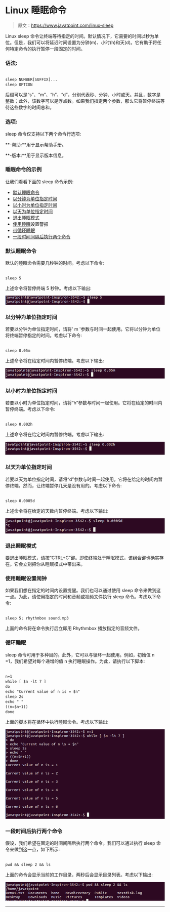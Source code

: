 # Linux 睡眠命令

> 原文：<https://www.javatpoint.com/linux-sleep>

Linux sleep 命令让终端等待指定的时间。默认情况下，它需要的时间以秒为单位。但是，我们可以将延迟时间设置为分钟(m)、小时(h)和天(d)。它有助于将任何特定命令的执行暂停一段固定的时间。

### 语法:

```

sleep NUMBER[SUFFIX]...
sleep OPTION

```

后缀可以是“s”、“m”、“h”、“d”，分别代表秒、分钟、小时或天。并且，数字是整数；此外，该数字可以是浮点数。如果我们指定两个参数，那么它将暂停终端等待这些数字的时间总和。

### 选项:

sleep 命令仅支持以下两个命令行选项:

**-帮助:**用于显示帮助手册。

**-版本:**用于显示版本信息。

### 睡眠命令的示例

让我们看看下面的 sleep 命令示例:

*   [默认睡眠命令](#Default)
*   [以分钟为单位指定时间](#minutes)
*   [以小时为单位指定时间](#hours)
*   [以天为单位指定时间](#days)
*   [退出睡眠模式](#Exit)
*   [使用睡眠](#Set)设置警报
*   [带循环睡眠](#loop)
*   [一段时间间隔后执行两个命令](#Execute)

### 默认睡眠命令

默认的睡眠命令需要几秒钟的时间。考虑以下命令:

```

sleep 5

```

上述命令将暂停终端 5 秒钟。考虑以下输出:

![Linux Sleep](img/e6198af8cb41a31a67daf6ba02f6356b.png)

### 以分钟为单位指定时间

若要以分钟为单位指定时间，请将' m '参数与时间一起使用。它将以分钟为单位将终端暂停指定的时间。考虑以下命令:

```

sleep 0.05m

```

上述命令将在给定时间内暂停终端。考虑以下输出:

![Linux Sleep](img/ae4140e35b8b94ecbbd5690ce3a51c89.png)

### 以小时为单位指定时间

若要以小时为单位指定时间，请将“h”参数与时间一起使用。它将在给定的时间内暂停终端。考虑以下命令:

```

sleep 0.002h

```

上述命令将在给定时间内暂停终端。考虑以下输出:

![Linux Sleep](img/fc7858c0138bc76de7fa3538da346201.png)

### 以天为单位指定时间

若要以天为单位指定时间，请将“d”参数与时间一起使用。它将在给定的时间内暂停终端。然而，让终端暂停几天是没有用的。考虑以下命令:

```

sleep 0.0005d

```

上述命令将在给定的天数内暂停终端。考虑以下输出:

![Linux Sleep](img/9e12947b9e6eb3bb6367584dcad7351f.png)

### 退出睡眠模式

要退出睡眠模式，请按“CTRL+C”键。即使终端处于睡眠模式，该组合键也确实存在。它会立刻把你从睡眠模式中带出来。

### 使用睡眠设置闹钟

如果我们想在指定的时间内设置提醒。我们也可以通过使用 sleep 命令来做到这一点。为此，请使用指定的时间和音频或视频文件执行 sleep 命令。考虑以下命令:

```

sleep 5; rhythmbox sound.mp3

```

上面的命令将在命令执行后立即用 Rhythmbox 播放指定的音频文件。

### 循环睡眠

sleep 命令可用于多种目的。此外，它可以与循环一起使用。例如，初始值 n =1，我们希望对每个递增的值 n 执行睡眠操作。为此，请执行以下脚本:

```

n=1
while [ $n -lt 7 ]
do
echo "Current value of n is = $n"
sleep 2s
echo " "
((n=$n+1))
done

```

上面的脚本将在循环中执行睡眠命令。考虑以下输出:

![Linux Sleep](img/04bd56ee2f6b7b8fc6cdb40c41833b27.png)

### 一段时间后执行两个命令

假设，我们希望在固定的时间间隔后执行两个命令。我们可以通过执行 sleep 命令来做到这一点，如下所示:

```

pwd && sleep 2 && ls

```

上面的命令会显示当前的工作目录，两秒后会显示目录列表。考虑以下输出:

![Linux Sleep](img/3a72b17d865fbcceda922fcb78324d94.png)

* * *